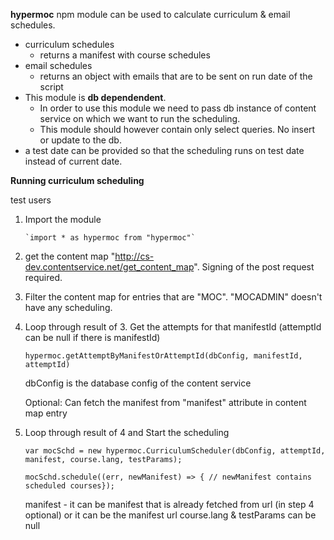 **hypermoc** npm module can be used to calculate curriculum & email schedules.

- curriculum schedules
    - returns a manifest with course schedules 
- email schedules
    - returns an object with emails that are to be sent on run date of the script
- This module is **db dependendent**.
    - In order to use this module we need to pass db instance of content service on which we want to run the scheduling.
    - This module should however contain only select queries. No insert or update to the db.
- a test date can be provided so that the scheduling runs on test date instead of current date.


**Running curriculum scheduling**

test users
1. Import the module
    
       `import * as hypermoc from "hypermoc"`



2. get the content map "http://cs-dev.contentservice.net/get_content_map". Signing of the post request required.

3. Filter the content map for entries that are "MOC". "MOCADMIN" doesn't have any scheduling.

4. Loop through result of 3. Get the attempts for that manifestId (attemptId can be null if there is manifestId)

    `hypermoc.getAttemptByManifestOrAttemptId(dbConfig, manifestId, attemptId)`

    dbConfig is the database config of the content service 

    Optional: Can fetch the manifest from "manifest" attribute in content map entry

3. Loop through result of 4 and Start the scheduling

    `var mocSchd = new hypermoc.CurriculumScheduler(dbConfig, attemptId, manifest, course.lang, testParams);`   
    
    `mocSchd.schedule((err, newManifest) => { // newManifest contains scheduled courses});`

    manifest - it can be manifest that is already fetched from url (in step 4 optional) or it can be the manifest url
    course.lang & testParams can be null